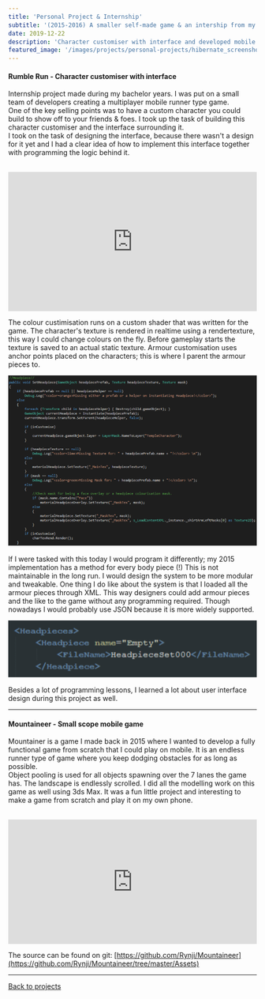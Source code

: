 ```yaml
---
title: 'Personal Project & Internship'
subtitle: '(2015-2016) A smaller self-made game & an intership from my bachelor years'
date: 2019-12-22
description: 'Character customiser with interface and developed mobile game'
featured_image: '/images/projects/personal-projects/hibernate_screenshot.png'
---
```


#### Rumble Run - Character customiser with interface

Internship project made during my bachelor years. I was put on a small team of developers creating a multiplayer mobile runner type game.  
One of the key selling points was to have a custom character you could build to show off to your friends & foes. I took up the task of building this character customiser and the interface surrounding it.  
I took on the task of designing the interface, because there wasn't a design for it yet and I had a clear idea of how to implement this interface together with programming the logic behind it.
<br/> <br/>

<div style="width:100%;height:0px;position:relative;padding-bottom:55.886%;"><iframe src="https://streamable.com/s/jcwar/mvmwew" frameborder="0" width="100%" height="100%" allowfullscreen style="width:100%;height:100%;position:absolute;left:0px;top:0px;overflow:hidden;"></iframe></div>

The colour custimisation runs on a custom shader that was written for the game. The character's texture is rendered in realtime using a rendertexture, this way I could change colours on the fly.
Before gameplay starts the texture is saved to an actual static texture. Armour customisation uses anchor points placed on the characters; this is where I parent the armour pieces to.  

![](/images/projects/personal-projects/rumble_run_head_code.png)

If I were tasked with this today I would program it differently; my 2015 implementation has a method for every body piece (!) This is not maintainable in the long run. I would design the system to be more modular and tweakable. 
One thing I do like about the system is that I loaded all the armour pieces through XML. This way designers could add armour pieces and the like to the game without any programming required. Though nowadays I would probably use JSON because it is more widely supported.

![](/images/projects/personal-projects/rumble_run_xml.png)

Besides a lot of programming lessons, I learned a lot about user interface design during this project as well. 

----

#### Mountaineer - Small scope mobile game

Mountainer is a game I made back in 2015 where I wanted to develop a fully functional game from scratch that I could play on mobile. It is an endless runner type of game where you keep dodging obstacles for as long as possible.  
Object pooling is used for all objects spawning over the 7 lanes the game has. The landscape is endlessly scrolled. I did all the modelling work on this game as well using 3ds Max. It was a fun little project and interesting to make a game from scratch and play it on my own phone. <br/><br/>

<div style="width:100%;height:0px;position:relative;padding-bottom:49.921%;"><iframe src="https://streamable.com/s/ka05g/jiwlef" frameborder="0" width="100%" height="100%" allowfullscreen style="width:100%;height:100%;position:absolute;left:0px;top:0px;overflow:hidden;"></iframe></div>

The source can be found on git: [https://github.com/Rynji/Mountaineer](https://github.com/Rynji/Mountaineer/tree/master/Assets)

----

[Back to projects]({{site.url}})


